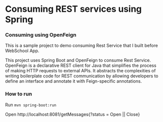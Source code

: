 # Consuming REST services using Spring

### Consuming using OpenFeign

This is a sample project to demo consuming Rest Service that I built before WebSchool App.

This project uses Spring Boot and OpenFeign to consume Rest Service.
OpenFeign is a declarative REST client for Java that simplifies the process of making HTTP requests to external APIs. It abstracts the complexities of writing boilerplate code for REST communication by allowing developers to define an interface and annotate it with Feign-specific annotations.

### How to run

Run `mvn spring-boot:run`

Open http://localhost:8081/getMessages{?status = Open || Close}
